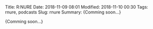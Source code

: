 Title: R:NURE
Date: 2018-11-09 08:01
Modified: 2018-11-10 00:30
Tags: rnure, podcasts
Slug: rnure
Summary: {Comming soon...}


{Comming soon...}
